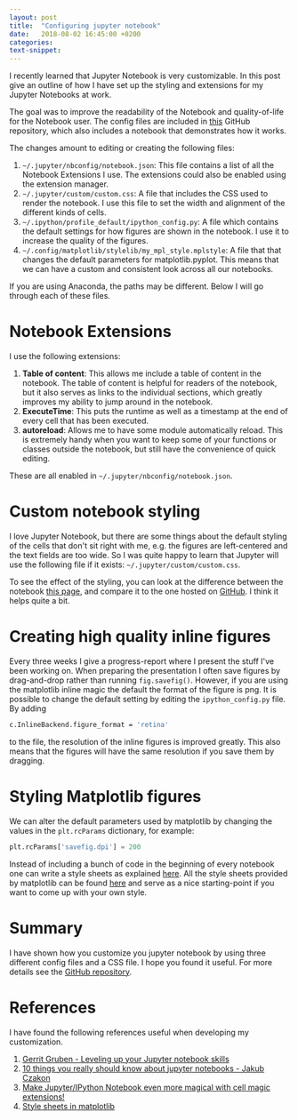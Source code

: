 ```yaml
---
layout: post
title:  "Configuring jupyter notebook"
date:   2018-08-02 16:45:00 +0200
categories:
text-snippet:
---
```


I recently learned that Jupyter Notebook is very customizable. In this post give an outline of how I have set up the styling and extensions for my Jupyter Notebooks at work.

The goal was to improve the readability of the Notebook and quality-of-life for the Notebook user. The config files are included in [this](https://github.com/mikkelhartmann/configuring-jupyter-notebook/) GitHub repository, which also includes a notebook that demonstrates how it works.

The changes amount to editing or creating the following files:

1.  `~/.jupyter/nbconfig/notebook.json`: This file contains a list of all the Notebook Extensions I use. The extensions could also be enabled using the extension manager.
1.  `~/.jupyter/custom/custom.css`: A file that includes the CSS used to render the notebook. I use this file to set the width and alignment of the different kinds of cells.
1.  `~/.ipython/profile_default/ipython_config.py`: A file which contains the default settings for how figures are shown in the notebook. I use it to increase the quality of the figures.
1.  `~/.config/matplotlib/stylelib/my_mpl_style.mplstyle`: A file that that changes the default parameters for matplotlib.pyplot. This means that we can have a custom and consistent look across all our notebooks.

If you are using Anaconda, the paths may be different. Below I will go through each of these files.

# Notebook Extensions

I use the following extensions:

1.  **Table of content**: This allows me include a table of content in the notebook. The table of content is helpful for readers of the notebook, but it also serves as links to the individual sections, which greatly improves my ability to jump around in the notebook.
1.  **ExecuteTime**: This puts the runtime as well as a timestamp at the end of every cell that has been executed.
1.  **autoreload**: Allows me to have some module automatically reload. This is extremely handy when you want to keep some of your functions or classes outside the notebook, but still have the convenience of quick editing.

These are all enabled in `~/.jupyter/nbconfig/notebook.json`.

# Custom notebook styling

I love Jupyter Notebook, but there are some things about the default styling of the cells that don't sit right with me, e.g. the figures are left-centered and the text fields are too wide. So I was quite happy to learn that Jupyter will use the following file if it exists: `~/.jupyter/custom/custom.css`.

To see the effect of the styling, you can look at the difference between the notebook [this page](http://mikkelhartmann.dk/notebooks/configuring-jupyter-notebook.html), and compare it to the one hosted on [GitHub](https://github.com/mikkelhartmann/configuring-jupyter-notebook/blob/master/notebooks/configuring-jupyter-notebook.ipynb). I think it helps quite a bit.

# Creating high quality inline figures

Every three weeks I give a progress-report where I present the stuff I've been working on. When preparing the presentation I often save figures by drag-and-drop rather than running `fig.savefig()`. However, if you are using the matplotlib inline magic the default the format of the figure is png. It is possible to change the default setting by editing the `ipython_config.py` file. By adding

```bash
c.InlineBackend.figure_format = 'retina'
```

to the file, the resolution of the inline figures is improved greatly. This also means that the figures will have the same resolution if you save them by dragging.

# Styling Matplotlib figures

We can alter the default parameters used by matplotlib by changing the values in the `plt.rcParams` dictionary, for example:

```python
plt.rcParams['savefig.dpi'] = 200
```

Instead of including a bunch of code in the beginning of every notebook one can write a style sheets as explained [here](https://matplotlib.org/users/style_sheets.html). All the style sheets provided by matplotlib can be found [here](https://github.com/matplotlib/matplotlib/tree/master/lib/matplotlib/mpl-data/stylelib) and serve as a nice starting-point if you want to come up with your own style.

# Summary

I have shown how you customize you jupyter notebook by using three different config files and a CSS file. I hope you found it useful. For more details see the [GitHub repository](www.mikkelhartmann.dk/notebooks/configuring-jupyter-notebook.html).

# References

I have found the following references useful when developing my customization.

1.  [Gerrit Gruben - Leveling up your Jupyter notebook skills](https://www.youtube.com/watch?v=b8g-8T0amuk&t=335s)
1.  [10 things you really should know about jupyter notebooks - Jakub Czakon](https://www.youtube.com/watch?v=FwUcJFSAfQw)
1.  [Make Jupyter/IPython Notebook even more magical with cell magic extensions!](https://www.youtube.com/watch?v=zxkdO07L29Q)
1.  [Style sheets in matplotlib](https://matplotlib.org/users/style_sheets.html)
